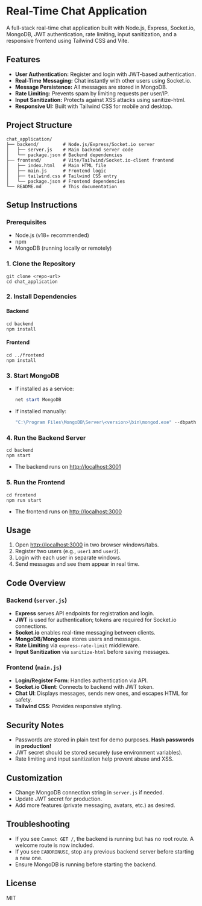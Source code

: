 # Real-Time Chat Application

A full-stack real-time chat application built with Node.js, Express, Socket.io, MongoDB, JWT authentication, rate limiting, input sanitization, and a responsive frontend using Tailwind CSS and Vite.

## Features
- **User Authentication:** Register and login with JWT-based authentication.
- **Real-Time Messaging:** Chat instantly with other users using Socket.io.
- **Message Persistence:** All messages are stored in MongoDB.
- **Rate Limiting:** Prevents spam by limiting requests per user/IP.
- **Input Sanitization:** Protects against XSS attacks using sanitize-html.
- **Responsive UI:** Built with Tailwind CSS for mobile and desktop.

## Project Structure
```
chat_application/
├── backend/         # Node.js/Express/Socket.io server
│   ├── server.js    # Main backend server code
│   └── package.json # Backend dependencies
├── frontend/        # Vite/Tailwind/Socket.io-client frontend
│   ├── index.html   # Main HTML file
│   ├── main.js      # Frontend logic
│   ├── tailwind.css # Tailwind CSS entry
│   └── package.json # Frontend dependencies
└── README.md        # This documentation
```

## Setup Instructions

### Prerequisites
- Node.js (v18+ recommended)
- npm
- MongoDB (running locally or remotely)

### 1. Clone the Repository
```
git clone <repo-url>
cd chat_application
```

### 2. Install Dependencies
#### Backend
```
cd backend
npm install
```
#### Frontend
```
cd ../frontend
npm install
```

### 3. Start MongoDB
- If installed as a service:
  ```powershell
  net start MongoDB
  ```
- If installed manually:
  ```powershell
  "C:\Program Files\MongoDB\Server\<version>\bin\mongod.exe" --dbpath="C:\data\db"
  ```

### 4. Run the Backend Server
```
cd backend
npm start
```
- The backend runs on [http://localhost:3001](http://localhost:3001)

### 5. Run the Frontend
```
cd frontend
npm run start
```
- The frontend runs on [http://localhost:3000](http://localhost:3000)

## Usage
1. Open [http://localhost:3000](http://localhost:3000) in two browser windows/tabs.
2. Register two users (e.g., `user1` and `user2`).
3. Login with each user in separate windows.
4. Send messages and see them appear in real time.

## Code Overview

### Backend (`server.js`)
- **Express** serves API endpoints for registration and login.
- **JWT** is used for authentication; tokens are required for Socket.io connections.
- **Socket.io** enables real-time messaging between clients.
- **MongoDB/Mongoose** stores users and messages.
- **Rate Limiting** via `express-rate-limit` middleware.
- **Input Sanitization** via `sanitize-html` before saving messages.

### Frontend (`main.js`)
- **Login/Register Form**: Handles authentication via API.
- **Socket.io Client**: Connects to backend with JWT token.
- **Chat UI**: Displays messages, sends new ones, and escapes HTML for safety.
- **Tailwind CSS**: Provides responsive styling.

## Security Notes
- Passwords are stored in plain text for demo purposes. **Hash passwords in production!**
- JWT secret should be stored securely (use environment variables).
- Rate limiting and input sanitization help prevent abuse and XSS.

## Customization
- Change MongoDB connection string in `server.js` if needed.
- Update JWT secret for production.
- Add more features (private messaging, avatars, etc.) as desired.

## Troubleshooting
- If you see `Cannot GET /`, the backend is running but has no root route. A welcome route is now included.
- If you see `EADDRINUSE`, stop any previous backend server before starting a new one.
- Ensure MongoDB is running before starting the backend.

## License
MIT
